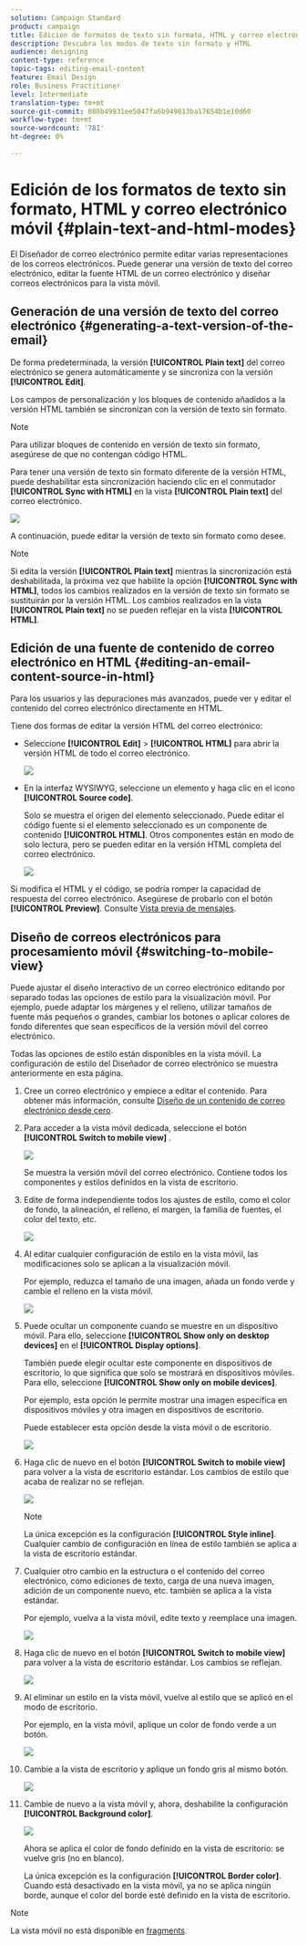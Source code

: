 ```yaml
---
solution: Campaign Standard
product: campaign
title: Edición de formatos de texto sin formato, HTML y correo electrónico móvil
description: Descubra los modos de texto sin formato y HTML
audience: designing
content-type: reference
topic-tags: editing-email-content
feature: Email Design
role: Business Practitioner
level: Intermediate
translation-type: tm+mt
source-git-commit: 088b49931ee5047fa6b949813ba17654b1e10d60
workflow-type: tm+mt
source-wordcount: '781'
ht-degree: 0%

---
```



# Edición de los formatos de texto sin formato, HTML y correo electrónico móvil {#plain-text-and-html-modes}

El Diseñador de correo electrónico permite editar varias representaciones de los correos electrónicos. Puede generar una versión de texto del correo electrónico, editar la fuente HTML de un correo electrónico y diseñar correos electrónicos para la vista móvil.

## Generación de una versión de texto del correo electrónico {#generating-a-text-version-of-the-email}

De forma predeterminada, la versión **[!UICONTROL Plain text]** del correo electrónico se genera automáticamente y se sincroniza con la versión **[!UICONTROL Edit]**.

Los campos de personalización y los bloques de contenido añadidos a la versión HTML también se sincronizan con la versión de texto sin formato.

>[!NOTE]
>
>Para utilizar bloques de contenido en versión de texto sin formato, asegúrese de que no contengan código HTML.

Para tener una versión de texto sin formato diferente de la versión HTML, puede deshabilitar esta sincronización haciendo clic en el conmutador **[!UICONTROL Sync with HTML]** en la vista **[!UICONTROL Plain text]** del correo electrónico.

![](assets/email_designer_textversion.png)

A continuación, puede editar la versión de texto sin formato como desee.

>[!NOTE]
>
>Si edita la versión **[!UICONTROL Plain text]** mientras la sincronización está deshabilitada, la próxima vez que habilite la opción **[!UICONTROL Sync with HTML]**, todos los cambios realizados en la versión de texto sin formato se sustituirán por la versión HTML. Los cambios realizados en la vista **[!UICONTROL Plain text]** no se pueden reflejar en la vista **[!UICONTROL HTML]**.

## Edición de una fuente de contenido de correo electrónico en HTML {#editing-an-email-content-source-in-html}

Para los usuarios y las depuraciones más avanzados, puede ver y editar el contenido del correo electrónico directamente en HTML.

Tiene dos formas de editar la versión HTML del correo electrónico:

* Seleccione **[!UICONTROL Edit]** > **[!UICONTROL HTML]** para abrir la versión HTML de todo el correo electrónico.

   ![](assets/email_designer_html1.png)

* En la interfaz WYSIWYG, seleccione un elemento y haga clic en el icono **[!UICONTROL Source code]**.

   Solo se muestra el origen del elemento seleccionado. Puede editar el código fuente si el elemento seleccionado es un componente de contenido **[!UICONTROL HTML]**. Otros componentes están en modo de solo lectura, pero se pueden editar en la versión HTML completa del correo electrónico.

   ![](assets/email_designer_html2.png)

Si modifica el HTML y el código, se podría romper la capacidad de respuesta del correo electrónico. Asegúrese de probarlo con el botón **[!UICONTROL Preview]**. Consulte [Vista previa de mensajes](../../sending/using/previewing-messages.md).

## Diseño de correos electrónicos para procesamiento móvil {#switching-to-mobile-view}

Puede ajustar el diseño interactivo de un correo electrónico editando por separado todas las opciones de estilo para la visualización móvil. Por ejemplo, puede adaptar los márgenes y el relleno, utilizar tamaños de fuente más pequeños o grandes, cambiar los botones o aplicar colores de fondo diferentes que sean específicos de la versión móvil del correo electrónico.

Todas las opciones de estilo están disponibles en la vista móvil. La configuración de estilo del Diseñador de correo electrónico se muestra anteriormente en esta página.

1. Cree un correo electrónico y empiece a editar el contenido. Para obtener más información, consulte [Diseño de un contenido de correo electrónico desde cero](../../designing/using/designing-from-scratch.md#designing-an-email-content-from-scratch).
1. Para acceder a la vista móvil dedicada, seleccione el botón **[!UICONTROL Switch to mobile view]** .

   ![](assets/email_designer_mobile_view_switch.png)

   Se muestra la versión móvil del correo electrónico. Contiene todos los componentes y estilos definidos en la vista de escritorio.

1. Edite de forma independiente todos los ajustes de estilo, como el color de fondo, la alineación, el relleno, el margen, la familia de fuentes, el color del texto, etc.

   ![](assets/email_designer_mobile_view.png)

1. Al editar cualquier configuración de estilo en la vista móvil, las modificaciones solo se aplican a la visualización móvil.

   Por ejemplo, reduzca el tamaño de una imagen, añada un fondo verde y cambie el relleno en la vista móvil.

   ![](assets/email_designer_mobile_view_change.png)

1. Puede ocultar un componente cuando se muestre en un dispositivo móvil. Para ello, seleccione **[!UICONTROL Show only on desktop devices]** en el **[!UICONTROL Display options]**.

   También puede elegir ocultar este componente en dispositivos de escritorio, lo que significa que solo se mostrará en dispositivos móviles. Para ello, seleccione **[!UICONTROL Show only on mobile devices]**.

   Por ejemplo, esta opción le permite mostrar una imagen específica en dispositivos móviles y otra imagen en dispositivos de escritorio.

   Puede establecer esta opción desde la vista móvil o de escritorio.

   ![](assets/email_designer_mobile_hide.png)

1. Haga clic de nuevo en el botón **[!UICONTROL Switch to mobile view]** para volver a la vista de escritorio estándar. Los cambios de estilo que acaba de realizar no se reflejan.

   ![](assets/email_designer_mobile_view_desktop_no-change.png)

   >[!NOTE]
   >
   >La única excepción es la configuración **[!UICONTROL Style inline]**. Cualquier cambio de configuración en línea de estilo también se aplica a la vista de escritorio estándar.

1. Cualquier otro cambio en la estructura o el contenido del correo electrónico, como ediciones de texto, carga de una nueva imagen, adición de un componente nuevo, etc. también se aplica a la vista estándar.

   Por ejemplo, vuelva a la vista móvil, edite texto y reemplace una imagen.

   ![](assets/email_designer_mobile_view_change_content.png)

1. Haga clic de nuevo en el botón **[!UICONTROL Switch to mobile view]** para volver a la vista de escritorio estándar. Los cambios se reflejan.

   ![](assets/email_designer_mobile_view_desktop_content-change.png)

1. Al eliminar un estilo en la vista móvil, vuelve al estilo que se aplicó en el modo de escritorio.

   Por ejemplo, en la vista móvil, aplique un color de fondo verde a un botón.

   ![](assets/email_designer_mobile_view_background_mobile.png)

1. Cambie a la vista de escritorio y aplique un fondo gris al mismo botón.

   ![](assets/email_designer_mobile_view_background_desktop.png)

1. Cambie de nuevo a la vista móvil y, ahora, deshabilite la configuración **[!UICONTROL Background color]**.

   ![](assets/email_designer_mobile_view_background_mobile_disabled.png)

   Ahora se aplica el color de fondo definido en la vista de escritorio: se vuelve gris (no en blanco).

   La única excepción es la configuración **[!UICONTROL Border color]**. Cuando está desactivado en la vista móvil, ya no se aplica ningún borde, aunque el color del borde esté definido en la vista de escritorio.

>[!NOTE]
>
>La vista móvil no está disponible en [fragments](../../designing/using/using-reusable-content.md#about-fragments).
